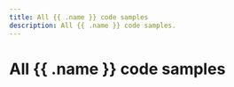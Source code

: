 ```yaml
---
title: All {{ .name }} code samples
description: All {{ .name }} code samples.
---
```


# All {{ .name }} code samples
